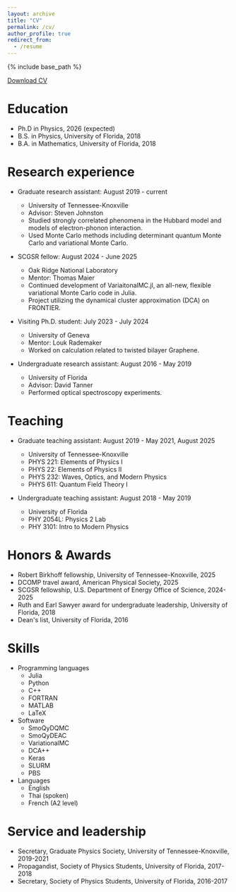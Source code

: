 ```yaml
---
layout: archive
title: "CV"
permalink: /cv/
author_profile: true
redirect_from:
  - /resume
---
```


{% include base_path %}

[Download CV](https://atanjaro.github.io/files/curriculum_vitae_andy_tanjaroon_ly.pdf')

Education
======
* Ph.D in Physics, 2026 (expected)
* B.S. in Physics, University of Florida, 2018
* B.A. in Mathematics, University of Florida, 2018

Research experience
======
* Graduate research assistant: August 2019 - current
  * University of Tennessee-Knoxville
  * Advisor: Steven Johnston
  * Studied strongly correlated phenomena in the Hubbard model and models of electron-phonon interaction. 
  * Used Monte Carlo methods including determinant quantum Monte Carlo and variational Monte Carlo.

* SCGSR fellow: August 2024 - June 2025
  * Oak Ridge National Laboratory
  * Mentor: Thomas Maier
  * Continued development of VariaitonalMC.jl, an all-new, flexible variational Monte Carlo code in Julia.
  * Project utilizing the dynamical cluster approximation (DCA) on FRONTIER.

* Visiting Ph.D. student: July 2023 - July 2024
  * University of Geneva
  * Mentor: Louk Rademaker
  * Worked on calculation related to twisted bilayer Graphene.
 
* Undergraduate research assistant: August 2016 - May 2019
  * University of Florida
  * Advisor: David Tanner
  * Performed optical spectroscopy experiments.

Teaching
======
* Graduate teaching assistant: August 2019 - May 2021, August 2025
  * University of Tennessee-Knoxville
  * PHYS 221: Elements of Physics I
  * PHYS 22: Elements of Physics II
  * PHYS 232: Waves, Optics, and Modern Physics
  * PHYS 611: Quantum Field Theory I

* Undergraduate teaching assistant: August 2018 - May 2019
  * University of Florida
  * PHY 2054L: Physics 2 Lab
  * PHY 3101: Intro to Modern Physics
 
Honors & Awards
======
* Robert Birkhoff fellowship, University of Tennessee-Knoxville, 2025
* DCOMP travel award, American Physical Society, 2025
* SCGSR fellowship, U.S. Department of Energy Office of Science, 2024-2025
* Ruth and Earl Sawyer award for undergraduate leadership, University of Florida, 2018
* Dean's list, University of Florida, 2016

Skills
======
* Programming languages
  * Julia
  * Python
  * C++
  * FORTRAN
  * MATLAB
  * LaTeX
* Software
  * SmoQyDQMC
  * SmoQyDEAC
  * VariationalMC
  * DCA++
  * Keras
  * SLURM
  * PBS
* Languages
  * English
  * Thai (spoken)
  * French (A2 level)

Service and leadership
======
* Secretary, Graduate Physics Society, University of Tennessee-Knoxville, 2019-2021
* Propagandist, Society of Physics Students, University of Florida, 2017-2018
* Secretary, Society of Physics Students, University of Florida, 2016-2017
